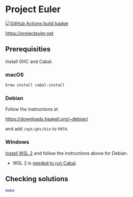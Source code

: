 # Project Euler

[![GitHub Actions build badge](https://github.com/brcrista/Project-Euler-Haskell/workflows/CI/badge.svg)](https://github.com/brcrista/Project-Euler-Haskell/actions?query=workflow%3ACI)

<https://projecteuler.net>

## Prerequisities

Install GHC and Cabal.

### macOS

```bash
brew install cabal-install
```

### Debian

Follow the instructions at

<https://downloads.haskell.org/~debian/>

and add `/opt/ghc/bin` to `PATH`.

### Windows

[Install WSL 2](https://docs.microsoft.com/en-us/windows/wsl/install-win10) and follow the instructions above for Debian.
- WSL 2 is [needed to run Cabal](https://github.com/haskell/cabal/issues/6551).

## Checking solutions

```bash
make
```